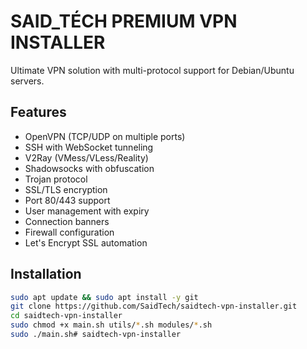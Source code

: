 # SAID_TÉCH PREMIUM VPN INSTALLER

Ultimate VPN solution with multi-protocol support for Debian/Ubuntu servers.

## Features
- OpenVPN (TCP/UDP on multiple ports)
- SSH with WebSocket tunneling
- V2Ray (VMess/VLess/Reality)
- Shadowsocks with obfuscation
- Trojan protocol
- SSL/TLS encryption
- Port 80/443 support
- User management with expiry
- Connection banners
- Firewall configuration
- Let's Encrypt SSL automation

## Installation
```bash
sudo apt update && sudo apt install -y git
git clone https://github.com/SaidTech/saidtech-vpn-installer.git
cd saidtech-vpn-installer
sudo chmod +x main.sh utils/*.sh modules/*.sh
sudo ./main.sh#   s a i d t e c h - v p n - i n s t a l l e r  
 